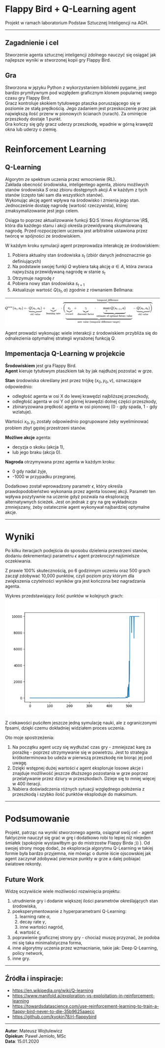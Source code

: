 # Flappy Bird + Q-Learning agent
Projekt w ramach laboratorium Podstaw Sztucznej Inteligencji na AGH.

<hr> 

## Zagadnienie i cel
Stworzenie agenta sztucznej inteligencji zdolnego nauczyć się osiągać jak najlepsze wyniki w stworzonej kopii gry Flappy Bird.

## Gra
Stworzona w języku Python z wykorzystaniem biblioteki pygame, jest bardzo prymitywnym pod względem graficznym klonem popularnej swego czasu gry Flappy Bird.  
Gracz kontroluje skokiem tytułowego ptaszka poruszającego się w poziomie ze stałą prędkością. Jego zadaniem jest przeskoczenie przez jak największą ilość przerw w pionowych ścianach (rurach). Za ominięcie przeszkody dostaje 1 punkt.  
Gra kończy się gdy gracz uderzy przeszkodę, wpadnie w górną krawędź okna lub uderzy o ziemię. 

# Reinforcement Learning

## Q-Learning
Algorytm ze spektrum uczenia przez wmocnienie (RL).  
Zakłada obecność środowiska, inteligentego agenta, zbioru możliwych stanów środowiska $`S`$ oraz zbioru dostępnych akcji $`A`$ w każdym z tych stanów (często taki sam dla wszystkich stanów). <br>
Wykonując akcję agent wpływa na środowisko i zmienia jego stan. Jednocześnie dostaję nagrodę (wartość rzeczywista), której zmaksymalizowanie jest jego celem.  

Osiąga to poprzez aktualizowanie funkcji $`Q:S \times A\rightarrow \R`$, która dla każdego stanu i akcji określa przewidywaną skumulowaną nagrodę. Przed rozpoczęciem uczenia jest arbitralnie ustawiona przez twórcę w spójności ze środowiskiem.

W każdym kroku symulacji agent przeprowadza interakcję ze środowiskiem:
1. Pobiera aktualny stan środowiska $`s_t`$ (zbiór danych jednoznacznie go definiujących)
2. Na podstawie swojej funkji $`Q`$ wybiera taką akcję $`a\in A`$, która zwraca najwyższą przewidywaną nagrodę w stanie $`s_t`$
3. Otrzymuje nagrodę $`r`$
4. Pobiera nowy stan środowiska $`s_{t+1}`$
5. Aktualizuje wartość $`Q(s_t,a)`$ zgodnie z równaniem Bellmana:

![](equation.png)

Agent prowadzi wykonując wiele interakcji z środowiskiem przybliża się do odnalezienia optymalnej strategii wyrażonej funkcją $`Q`$.

## Impementacja Q-Learning w projekcie
**Środowiskiem** jest gra Flappy Bird.  
**Agent** kieruje tytułowym ptaszkiem tak by jak najdłużej pozostać w grze.  

**Stan** środowiska określany jest przez trójkę $`(x_0, y_0, v)`$, oznaczające odpowiednio:
- odległość agenta w osi X do lewej krawędzi najbliższej przeszkody,
- odległość agenta w osi Y od górnej krawędzi dolnej części przeszkody,
- zbinaryzowana prędkość agenta w osi pionowej (0 - gdy spada, 1 - gdy wzlatuje).  

Wartości $`x_0, y_0`$ zostały odpowiednio pogrupowane żeby wyeliminować problem zbyt gęstej przestrzeni stanów.

**Możliwe akcje** agenta:
- decyzja o skoku (akcja 1),
- lub jego braku (akcja 0).

**Nagroda** otrzymywana przez agenta w każdym kroku:
- 0 gdy nadal żyje,
- -1000 w przypadku przegranej.

Dodatkowo został wprowadzony parametr $`\epsilon`$, który określa prawdopodobieństwo wykonania przez agenta losowej akcji. Parametr ten wpływa pozytywnie na uczenie gdyż pozwala na eksplorację alternatywnych ścieżek. Jest on jednak z gry na grę wykładniczo zmniejszany, żeby ostatecznie agent wykonywał najbardziej optymalne akcje.

<hr>

# Wyniki
Po kilku iteracjach podejścia do sposobu dzielenia przestrzeni stanów, dodaniu dekrementacji parametru $`\epsilon`$ agent przekroczył najśmielsze oczekiwania.

Z prawie 100% skutecznością, po 6 godzinnym uczeniu oraz 500 grach zaczął zdobywać 10,000 punktów, czyli poziom przy którym dla zwiększenia czytelności wyników gra jest kończona bez nagradzania agenta.

Wykres przedstawiający ilość punktów w kolejnych grach:
![](scores.png)

Z ciekawości puściłem jeszcze jedną symulację nauki, ale z ograniczonymi fpsami, dzięki czemu dokładniej widziałem proces uczenia. 

Oto moje spostrzeżenia:
1. Na początku agent uczy się wydłużać czas gry - zmniejszać karę za porażkę - poprzez utrzymywanie się w powietrzu. Jest to strategia krótkoterminowa bo udeża w pierwszą przeszkodę nie biorąc jej pod uwagę.
2. Dzięki wstępnej dużej wartości $`\epsilon`$ agent eksploruje losowe akcje i znajduje możlliwość jeszcze dłuższego pozostania w grze poprzez przelatywanie przez dziury w przeszkodach. Dzieje się to mniej więcej w 400 iteracji.
3. Nabiera doświadczenia różnych sytuacji względnego położenia z przeszkodą i szybko ilość punktów eksploduje do maksimum.

<hr>

# Podsumowanie

Projekt, patrząc na wyniki stworzonego agenta, osiągnał swój cel - agent faktycznie nauczył się grać w grę i dodatkowo robi to lepiej niż niejeden śmiałek (spokojnie wystawiłbym go do mistrzostw Flappy Birda ;)) ). Od swojej strony mogę dodać, że eksploracja algorytmu Q-Learning w takiej formie była bardzo przyjemna, nie mówiąc o dumie iście ojscowskiej jak agent zaczynał zdobywać pierwsze punkty w grze a dalej pobiajać światowe rekordy.

## Future Work
Widzę oczywiście wiele możliwości rozwinięcia projektu:
1. utrudnienie gry i dodanie większej ilości parametrów określających stan środowiska,
2. poeksperymentowanie z hyperparametrami Q-Learning: 
   1. learning rate $`\alpha`$,
   2. decay rate $`\gamma`$,
   3. inne wartości nagród,
   4. wartość $`\epsilon`$,
3. poprawienie graficznej strony gry - chociaż muszę przyznać, że podoba mi się taka minimalistyczna forma,
4. inne algorytmy uczenia przez wzmacnianie, takie jak:  Deep Q-Learning, policy network,
5. inne gry.

<hr>

## Źródła i inspiracje:
- https://en.wikipedia.org/wiki/Q-learning
- https://www.manifold.ai/exploration-vs-exploitation-in-reinforcement-learning
- https://towardsdatascience.com/use-reinforcement-learning-to-train-a-flappy-bird-never-to-die-35b9625aaecc
- https://github.com/kyokin78/rl-flappybird


<hr>

**Autor**: Mateusz Wojtulewicz <br>
**Opiekun**: Paweł Jemioło, MSc <br>
**Data**: 15.01.2020
